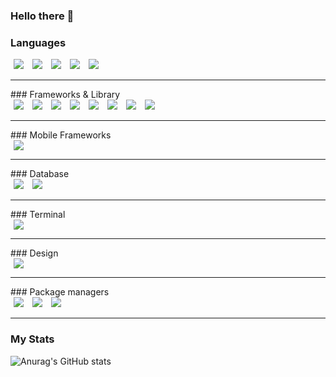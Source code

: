 ### Hello there 👋

### Languages 
<div>
  <img src="https://img.shields.io/badge/JavaScript-323330?style=for-the-badge&logo=javascript&logoColor=F7DF1E" style="display: inline-block; margin: 0 5px;"/>
  <img src="https://img.shields.io/badge/TypeScript-007ACC?style=for-the-badge&logo=typescript&logoColor=white" style="display: inline-block; margin: 0 5px;"/>
  <img src="https://img.shields.io/badge/Python-FFD43B?style=for-the-badge&logo=python&logoColor=blue" style="display: inline-block; margin: 0 5px;"/>
  <img src="https://img.shields.io/badge/HTML5-E34F26?style=for-the-badge&logo=html5&logoColor=white" style="display: inline-block; margin: 0 5px;"/>
  <img src="https://img.shields.io/badge/CSS3-1572B6?style=for-the-badge&logo=css3&logoColor=white" style="display: inline-block; margin: 0 5px;"/>
</div>
<hr></hr>
### Frameworks & Library
<div>
  <img src="https://img.shields.io/badge/React-20232A?style=for-the-badge&logo=react&logoColor=61DAFB" style="display: inline-block; margin: 0 5px;"/>
  <img src="https://img.shields.io/badge/Redux-593D88?style=for-the-badge&logo=redux&logoColor=white" style="display: inline-block; margin: 0 5px;"/>
  <img src="https://img.shields.io/badge/next%20js-000000?style=for-the-badge&logo=nextdotjs&logoColor=white" style="display: inline-block; margin: 0 5px;"/>
  <img src="https://img.shields.io/badge/Node%20js-339933?style=for-the-badge&logo=nodedotjs&logoColor=white" style="display: inline-block; margin: 0 5px;"/>
  <img src="https://img.shields.io/badge/Sass-CC6699?style=for-the-badge&logo=sass&logoColor=white" style="display: inline-block; margin: 0 5px;"/>
  <img src="https://img.shields.io/badge/Tailwind_CSS-38B2AC?style=for-the-badge&logo=tailwind-css&logoColor=white" style="display: inline-block; margin: 0 5px;"/>
  <img src="https://img.shields.io/badge/Material%20UI-007FFF?style=for-the-badge&logo=mui&logoColor=white" style="display: inline-block; margin: 0 5px;"/>
  <img src="https://img.shields.io/badge/Postman-FF6C37?style=for-the-badge&logo=Postman&logoColor=white" style="display: inline-block; margin: 0 5px;"/>
</div>
<hr></hr>
### Mobile Frameworks
<div>
  <img src="https://img.shields.io/badge/React_Native-20232A?style=for-the-badge&logo=react&logoColor=61DAFB" style="display: inline-block; margin: 0 5px;"/>
</div>
<hr></hr>
### Database
<div>
  <img src="https://img.shields.io/badge/PostgreSQL-316192?style=for-the-badge&logo=postgresql&logoColor=white" style="display: inline-block; margin: 0 5px;"/>
  <img src="https://img.shields.io/badge/MongoDB-4EA94B?style=for-the-badge&logo=mongodb&logoColor=white" style="display: inline-block; margin: 0 5px;"/>
</div>
<hr></hr>
### Terminal
<div>
  <img src="https://img.shields.io/badge/GIT-E44C30?style=for-the-badge&logo=git&logoColor=white" style="display: inline-block; margin: 0 5px;"/>
</div>
<hr></hr>
### Design
<div>
  <img src="https://img.shields.io/badge/Figma-F24E1E?style=for-the-badge&logo=figma&logoColor=white" style="display: inline-block; margin: 0 5px;"/>
</div>
<hr></hr>
### Package managers
<div>
  <img src="https://img.shields.io/badge/npm-CB3837?style=for-the-badge&logo=npm&logoColor=white" style="display: inline-block; margin: 0 5px;"/>
  <img src="https://img.shields.io/badge/Yarn-2C8EBB?style=for-the-badge&logo=yarn&logoColor=white" style="display: inline-block; margin: 0 5px;"/>
  <img src="https://img.shields.io/badge/Webpack-8DD6F9?style=for-the-badge&logo=Webpack&logoColor=white" style="display: inline-block; margin: 0 5px;"/>
</div>

<hr></hr>

### My Stats
![Anurag's GitHub stats](https://github-readme-stats.vercel.app/api?username=szabidev&show_icons=true&theme=merko)
<!-- 
**szabidev/szabidev** is a ✨ _special_ ✨ repository because its `README.md` (this file) appears on your GitHub profile.
-->
